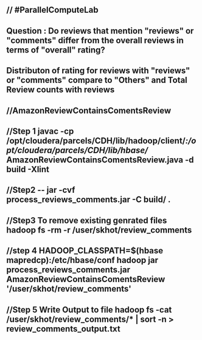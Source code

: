 // #ParallelComputeLab
--
Question : Do reviews that mention "reviews" or "comments" differ from the overall reviews in terms of "overall" rating?
--
Distributon of rating for reviews with  "reviews" or "comments" compare to "Others" and Total Review counts with reviews
----------------------------------------------------------------
//AmazonReviewContainsComentsReview
----------------------------------------------------------------
//Step 1
javac -cp /opt/cloudera/parcels/CDH/lib/hadoop/client/*:/opt/cloudera/parcels/CDH/lib/hbase/* AmazonReviewContainsComentsReview.java -d build -Xlint
----------------------------------------------------------------
//Step2 --
jar -cvf process_reviews_comments.jar -C build/ .
----------------------------------------------------------------
//Step3 To remove existing genrated files
hadoop fs -rm -r /user/skhot/review_comments
----------------------------------------------------------------
//step 4
HADOOP_CLASSPATH=$(hbase mapredcp):/etc/hbase/conf hadoop jar process_reviews_comments.jar AmazonReviewContainsComentsReview '/user/skhot/review_comments'
----------------------------------------------------------------
//Step 5 Write Output to file
hadoop fs -cat /user/skhot/review_comments/* | sort -n > review_comments_output.txt
----------------------------------------------------------------
